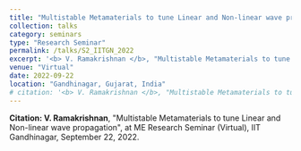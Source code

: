 ```yaml
---
title: "Multistable Metamaterials to tune Linear and Non-linear wave propagation"
collection: talks
category: seminars
type: "Research Seminar"
permalink: /talks/S2_IITGN_2022
excerpt: '<b> V. Ramakrishnan </b>, "Multistable Metamaterials to tune Linear and Non-linear wave propagation", at IITGN ME Research Seminar (Virtual).'
venue: "Virtual"
date: 2022-09-22
location: "Gandhinagar, Gujarat, India"
# citation: '<b> V. Ramakrishnan </b>, "Multistable Metamaterials to tune Linear and Non-linear wave propagation", at ME Research Seminar (Virtual), IIT Gandhinagar, September 22, 2022.'
---
```


**Citation: V. Ramakrishnan**, "Multistable Metamaterials to tune Linear and Non-linear wave propagation", at ME Research Seminar (Virtual), IIT Gandhinagar, September 22, 2022.